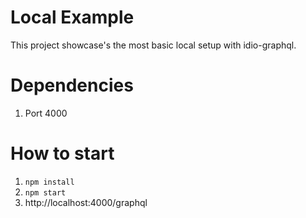 # Local Example
This project showcase's the most basic local setup with idio-graphql.

# Dependencies
1. Port 4000

# How to start
1. `npm install`
2.  `npm start`
3. http://localhost:4000/graphql
